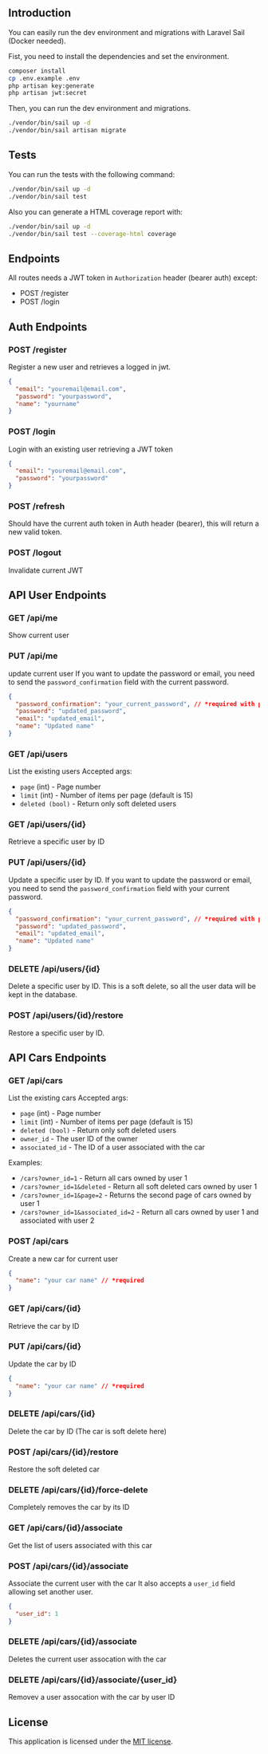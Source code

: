 ## Introduction

You can easily run the dev environment and migrations with Laravel Sail (Docker needed).

Fist, you need to install the dependencies and set the environment.

```bash
composer install
cp .env.example .env
php artisan key:generate
php artisan jwt:secret
```

Then, you can run the dev environment and migrations.

```bash
./vendor/bin/sail up -d
./vendor/bin/sail artisan migrate
```

## Tests

You can run the tests with the following command:

```bash
./vendor/bin/sail up -d
./vendor/bin/sail test
```

Also you can generate a HTML coverage report with:

```bash
./vendor/bin/sail up -d
./vendor/bin/sail test --coverage-html coverage
```

## Endpoints

All routes needs a JWT token in `Authorization` header (bearer auth) except:
* POST /register
* POST /login

## Auth Endpoints

### POST /register

Register a new user and retrieves a logged in jwt.

```json
{
  "email": "youremail@email.com",
  "password": "yourpassword",
  "name": "yourname"
}
```

### POST /login

Login with an existing user retrieving a JWT token

```json
{
  "email": "youremail@email.com",
  "password": "yourpassword"
}
```

### POST /refresh

Should have the current auth token in Auth header (bearer), this will return a new valid token.


### POST /logout

Invalidate current JWT

## API User Endpoints

### GET /api/me

Show current user

### PUT /api/me

update current user
If you want to update the password or email, you need to send the `password_confirmation` field with the current password.

```json
{
  "password_confirmation": "your_current_password", // *required with password and email
  "password": "updated_password",
  "email": "updated_email",
  "name": "Updated name"
}
```

### GET /api/users

List the existing users
Accepted args:
* `page` (int) - Page number
* `limit` (int) - Number of items per page (default is 15)
* `deleted (bool)` - Return only soft deleted users

### GET /api/users/{id}

Retrieve a specific user by ID

### PUT /api/users/{id}

Update a specific user by ID.
If you want to update the password or email, you need to send the `password_confirmation` field with your current password.

```json
{
  "password_confirmation": "your_current_password", // *required with password and email
  "password": "updated_password",
  "email": "updated_email",
  "name": "Updated name"
}
```

### DELETE /api/users/{id}

Delete a specific user by ID.
This is a soft delete, so all the user data will be kept in the database.

### POST /api/users/{id}/restore

Restore a specific user by ID.

## API Cars Endpoints

### GET /api/cars

List the existing cars
Accepted args:
* `page` (int) - Page number
* `limit` (int) - Number of items per page (default is 15)
* `deleted (bool)` - Return only soft deleted users
* `owner_id` - The user ID of the owner
* `associated_id` - The ID of a user associated with the car

Examples:
* `/cars?owner_id=1` - Return all cars owned by user 1
* `/cars?owner_id=1&deleted` - Return all soft deleted cars owned by user 1
* `/cars?owner_id=1&page=2` - Returns the second page of cars owned by user 1
* `/cars?owner_id=1&associated_id=2` - Return all cars owned by user 1 and associated with user 2


### POST /api/cars

Create a new car for current user

```json
{
  "name": "your car name" // *required
}
```

### GET /api/cars/{id}

Retrieve the car by ID

### PUT /api/cars/{id}

Update the car by ID

```json
{
  "name": "your car name" // *required
}
```

### DELETE /api/cars/{id}

Delete the car by ID (The car is soft delete here)

### POST /api/cars/{id}/restore

Restore the soft deleted car

### DELETE /api/cars/{id}/force-delete

Completely removes the car by its ID

### GET /api/cars/{id}/associate

Get the list of users associated with this car

### POST /api/cars/{id}/associate

Associate the current user with the car
It also accepts a `user_id` field allowing set another user.

```json
{
  "user_id": 1
}
```

### DELETE /api/cars/{id}/associate

Deletes the current user assocation with the car

### DELETE /api/cars/{id}/associate/{user_id}

Removev a user assocation with the car by user ID


## License

This application is licensed under the [MIT license](https://opensource.org/licenses/MIT).

